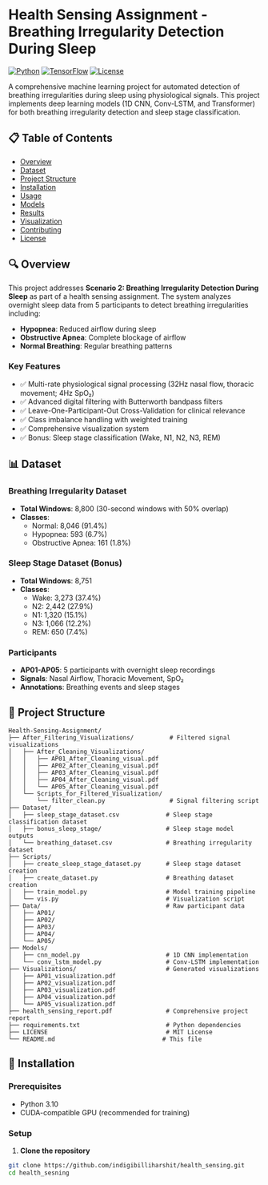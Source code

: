 # Health Sensing Assignment - Breathing Irregularity Detection During Sleep

[![Python](https://img.shields.io/badge/Python-3.8+-blue.svg)](https://python.org)
[![TensorFlow](https://img.shields.io/badge/TensorFlow-2.x-orange.svg)](https://tensorflow.org)
[![License](https://img.shields.io/badge/License-MIT-green.svg)](LICENSE)

A comprehensive machine learning project for automated detection of breathing irregularities during sleep using physiological signals. This project implements deep learning models (1D CNN, Conv-LSTM, and Transformer) for both breathing irregularity detection and sleep stage classification.

## 📋 Table of Contents

- [Overview](#overview)
- [Dataset](#dataset)
- [Project Structure](#project-structure)
- [Installation](#installation)
- [Usage](#usage)
- [Models](#models)
- [Results](#results)
- [Visualization](#visualization)
- [Contributing](#contributing)
- [License](#license)

## 🔍 Overview

This project addresses **Scenario 2: Breathing Irregularity Detection During Sleep** as part of a health sensing assignment. The system analyzes overnight sleep data from 5 participants to detect breathing irregularities including:

- **Hypopnea**: Reduced airflow during sleep
- **Obstructive Apnea**: Complete blockage of airflow
- **Normal Breathing**: Regular breathing patterns

### Key Features

- ✅ Multi-rate physiological signal processing (32Hz nasal flow, thoracic movement; 4Hz SpO₂)
- ✅ Advanced digital filtering with Butterworth bandpass filters
- ✅ Leave-One-Participant-Out Cross-Validation for clinical relevance
- ✅ Class imbalance handling with weighted training
- ✅ Comprehensive visualization system
- ✅ Bonus: Sleep stage classification (Wake, N1, N2, N3, REM)

## 📊 Dataset

### Breathing Irregularity Dataset
- **Total Windows**: 8,800 (30-second windows with 50% overlap)
- **Classes**: 
  - Normal: 8,046 (91.4%)
  - Hypopnea: 593 (6.7%)
  - Obstructive Apnea: 161 (1.8%)

### Sleep Stage Dataset (Bonus)
- **Total Windows**: 8,751
- **Classes**:
  - Wake: 3,273 (37.4%)
  - N2: 2,442 (27.9%)
  - N1: 1,320 (15.1%)
  - N3: 1,066 (12.2%)
  - REM: 650 (7.4%)

### Participants
- **AP01-AP05**: 5 participants with overnight sleep recordings
- **Signals**: Nasal Airflow, Thoracic Movement, SpO₂
- **Annotations**: Breathing events and sleep stages

## 📁 Project Structure

```
Health-Sensing-Assignment/
├── After_Filtering_Visualizations/          # Filtered signal visualizations
│   ├── After_Cleaning_Visualizations/
│   │   ├── AP01_After_Cleaning_visual.pdf
│   │   ├── AP02_After_Cleaning_visual.pdf
│   │   ├── AP03_After_Cleaning_visual.pdf
│   │   ├── AP04_After_Cleaning_visual.pdf
│   │   └── AP05_After_Cleaning_visual.pdf
│   └── Scripts_for_Filtered_Visualization/
│       └── filter_clean.py                  # Signal filtering script
├── Dataset/
│   ├── sleep_stage_dataset.csv             # Sleep stage classification dataset
│   ├── bonus_sleep_stage/                  # Sleep stage model outputs
│   └── breathing_dataset.csv               # Breathing irregularity dataset
├── Scripts/
│   ├── create_sleep_stage_dataset.py       # Sleep stage dataset creation
│   ├── create_dataset.py                   # Breathing dataset creation
│   ├── train_model.py                      # Model training pipeline
│   └── vis.py                              # Visualization script
├── Data/                                   # Raw participant data
│   ├── AP01/
│   ├── AP02/
│   ├── AP03/
│   ├── AP04/
│   └── AP05/
├── Models/
│   ├── cnn_model.py                        # 1D CNN implementation
│   └── conv_lstm_model.py                  # Conv-LSTM implementation
├── Visualizations/                         # Generated visualizations
│   ├── AP01_visualization.pdf
│   ├── AP02_visualization.pdf
│   ├── AP03_visualization.pdf
│   ├── AP04_visualization.pdf
│   └── AP05_visualization.pdf
├── health_sensing_report.pdf               # Comprehensive project report
├── requirements.txt                        # Python dependencies
├── LICENSE                                 # MIT License
└── README.md                              # This file
```

## 🚀 Installation

### Prerequisites
- Python 3.10
- CUDA-compatible GPU (recommended for training)

### Setup

1. **Clone the repository**
```bash
git clone https://github.com/indigibilliharshit/health_sensing.git
cd health_sesning
